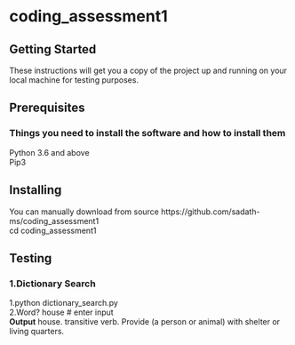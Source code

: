 # coding_assessment1

<h2>Getting Started</h2>
<p>These instructions will get you a copy of the project up and running on your local machine for testing purposes.</p>

<h2>Prerequisites</h2>
<h3> Things you need to install the software and how to install them </h3>
<p>
  Python 3.6 and above
  <br>
  Pip3
</p>
<h2>Installing</h2>
<p>You can manually download from source https://github.com/sadath-ms/coding_assessment1 <br>
  cd coding_assessment1
</p>

<h2>Testing</h2>

<h3>1.Dictionary Search</h3>
<p>
  1.python dictionary_search.py 
  <br>
  2.Word?  house # enter input
  <br>
  <b>Output</b> house. transitive verb. Provide (a person or animal) with shelter or living quarters.
</p>

